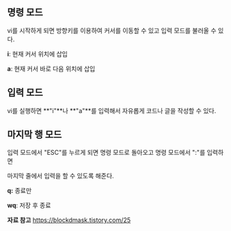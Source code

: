 ## **명령 모드**

vi를 시작하게 되면 방향키를 이용하여 커서를 이동할 수 있고 입력 모드를 불러올 수 있다.

**i**: 현재 커서 위치에 삽입

**a**: 현재 커서 바로 다음 위치에 삽입

## **입력 모드**

vi를 실행하면 **"i"**나 **"a"**를 입력해서 자유롭게 코드나 글을 작성할 수 있다.

## **마지막 행 모드**

입력 모드에서 "ESC"를 누르게 되면 명령 모드로 돌아오고 명령 모드에서 ":"를 입력하면

마지막 줄에서 입력을 할 수 있도록 해준다.

**q:** 종료만

**wq**: 저장 후 종료

**자료 참고**
https://blockdmask.tistory.com/25﻿
